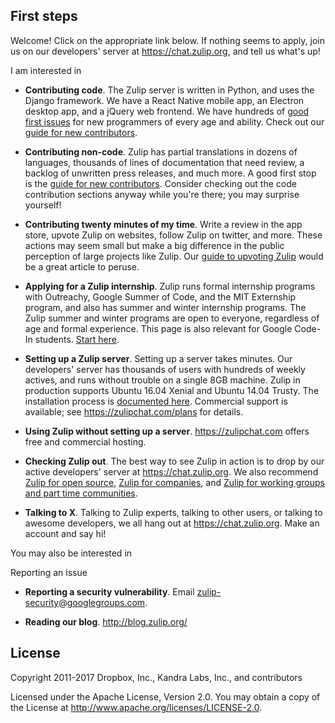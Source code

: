 ## First steps

Welcome! Click on the appropriate link below. If nothing seems to apply,
join us on our developers' server at https://chat.zulip.org, and tell us
what's up!

I am interested in

* **Contributing code**. The Zulip server is written in Python, and uses the
  Django framework. We have a React Native mobile app, an Electron desktop
  app, and a jQuery web frontend. We have hundreds of
  [good first issues][good-first-issue] for new programmers of every age and
  ability. Check out our
  [guide for new contributors](https://github.com/zulip/zulip/CONTRIBUTING.md).

[good-first-issue]: https://github.com/zulip/zulip/issues?q=is%3Aopen+is%3Aissue+label%3A%22good+first+issue%22

* **Contributing non-code**. Zulip has partial translations in dozens of
  languages, thousands of lines of documentation that need review, a backlog
  of unwritten press releases, and much more. A good first stop is the
  [guide for new contributors](https://github.com/zulip/zulip/CONTRIBUTING.md).
  Consider checking out the code contribution sections anyway while you're
  there; you may surprise yourself!

* **Contributing twenty minutes of my time**. Write a review in the app
  store, upvote Zulip on websites, follow Zulip on twitter, and more. These
  actions may seem small but make a big difference in the public perception
  of large projects like Zulip. Our
  [guide to upvoting Zulip](https://github.com/zulip/zulip/CONTRIBUTING.md)
  would be a great article to peruse.

* **Applying for a Zulip internship**. Zulip runs formal internship programs
  with Outreachy, Google Summer of Code, and the MIT Externship program, and
  also has summer and winter internship programs. The Zulip summer and
  winter programs are open to everyone, regardless of age and formal
  experience. This page is also relevant for Google Code-In students.
  [Start here](https://github.com/zulip/zulip/CONTRIBUTING.md).

* **Setting up a Zulip server**. Setting up a server takes minutes. Our
  developers' server has thousands of users with hundreds of weekly actives,
  and runs without trouble on a single 8GB machine.  Zulip in production
  supports Ubuntu 16.04 Xenial and Ubuntu 14.04 Trusty. The installation
  process is
  [documented here](https://zulip.readthedocs.io/en/latest/prod.html).
  Commercial support is available; see https://zulipchat.com/plans for
  details.

* **Using Zulip without setting up a server**. https://zulipchat.com offers
  free and commercial hosting.

* **Checking Zulip out**. The best way to see Zulip in action is to drop by
  our active developers' server at https://chat.zulip.org. We also recommend
  [Zulip for open source](https://zulipchat.com/for/open-source/),
  [Zulip for companies](https://zulipchat.com/for/companies/), and
  [Zulip for working groups and part time communities](https://zulipchat.com/for/working-groups-and-communities/).

* **Talking to X**. Talking to Zulip experts, talking to other users, or
  talking to awesome developers, we all hang out at
  https://chat.zulip.org. Make an account and say hi!


You may also be interested in

Reporting an issue

* **Reporting a security vulnerability**. Email
  zulip-security@googlegroups.com.

* **Reading our blog**. http://blog.zulip.org/

## License

Copyright 2011-2017 Dropbox, Inc., Kandra Labs, Inc., and contributors

Licensed under the Apache License, Version 2.0. You may obtain a copy of the License at http://www.apache.org/licenses/LICENSE-2.0.
